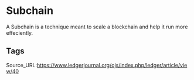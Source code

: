 # Subchain
A Subchain is a technique meant to scale a blockchain and help it run more effeciently.
## Tags
Source_URL:https://www.ledgerjournal.org/ojs/index.php/ledger/article/view/40
